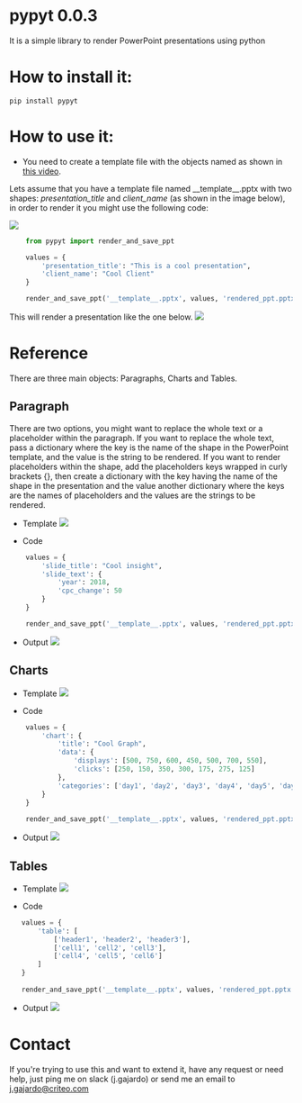# pypyt 0.0.3
It is a simple library to render PowerPoint presentations using python

# How to install it:


    pip install pypyt



# How to use it:
- You need to create a template file with the objects named as shown in [this video](https://www.youtube.com/watch?v=IhES3of_9Nw).

Lets assume that you have a template file named \_\_template\_\_.pptx with two shapes: *presentation_title* and
*client_name* (as shown in the image below), in order to render it you might use the following code:

![](images/template1.png)
````python
    from pypyt import render_and_save_ppt

    values = {
        'presentation_title': "This is a cool presentation",
        'client_name': "Cool Client"
    }

    render_and_save_ppt('__template__.pptx', values, 'rendered_ppt.pptx')
````
    
This will render a presentation like the one below.
![](images/output1.png)


# Reference

There are three main objects: Paragraphs, Charts and Tables.

## Paragraph
There are two options, you might want to replace the whole text or a placeholder within the paragraph.
If you want to replace the whole text, pass a dictionary where the key is the name of the shape in the PowerPoint
template, and the value is the string to be rendered. If you want to render placeholders within the shape, add the
placeholders keys wrapped in curly brackets {}, then create a dictionary with the key having the name of the shape in
the presentation and the value another dictionary where the keys are the names of placeholders and the values are the
strings to be rendered.

- Template
![](images/template2.png)

- Code
````python
    values = {
        'slide_title': "Cool insight",
        'slide_text': {
            'year': 2018,
            'cpc_change': 50
        }
    }

    render_and_save_ppt('__template__.pptx', values, 'rendered_ppt.pptx')
````

- Output
![](images/output2.png)

## Charts

- Template
![](images/template3.png)

- Code
````python
    values = {
        'chart': {
            'title': "Cool Graph",
            'data': {
                'displays': [500, 750, 600, 450, 500, 700, 550],
                'clicks': [250, 150, 350, 300, 175, 275, 125]
            },
            'categories': ['day1', 'day2', 'day3', 'day4', 'day5', 'day6', 'day7']
        }
    }
    
    render_and_save_ppt('__template__.pptx', values, 'rendered_ppt.pptx')
````

- Output
![](images/output3.png)
    
## Tables

- Template
![](images/template4.png)

- Code
 ````python
    values = {
        'table': [
            ['header1', 'header2', 'header3'],
            ['cell1', 'cell2', 'cell3'],
            ['cell4', 'cell5', 'cell6']
        ]
    }
    
    render_and_save_ppt('__template__.pptx', values, 'rendered_ppt.pptx')
````

- Output
![](images/output4.png)

# Contact
If you're trying to use this and want to extend it, have any request or need help, just ping me on slack (j.gajardo) or
send me an email to j.gajardo@criteo.com